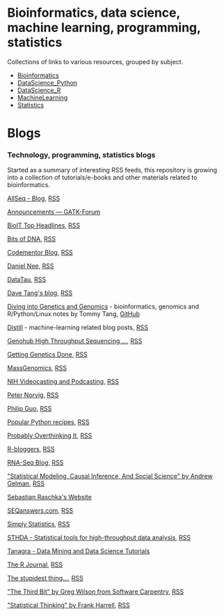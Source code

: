 # Bioinformatics, data science, machine learning, programming, statistics

Collections of links to various resources, grouped by subject.

- [Bioinformatics](Bioinformatics/README.md)
- [DataScience_Python](DataScience_Python/README.md)
- [DataScience_R](DataScience_R/README.md)
- [MachineLearning](MachineLearning/README.md)
- [Statistics](Statistics/README.md)


# Blogs

### Technology, programming, statistics blogs

Started as a summary of interesting RSS feeds, this repository is growing into a collection of tutorials/e-books and other materials related to bioinformatics.

[AllSeq - Blog](http://allseq.com/), [RSS](http://allseq.com/index.php?option=com_content&amp;id=38&amp;layout=blog&amp;view=category&amp;Itemid=741&amp;format=feed&amp;type=rss)

[Announcements — GATK-Forum](https://gatkforums.broadinstitute.org/gatk/categories/announcements/p2)

[BioIT Top Headlines](http://www.bio-itworld.com/), [RSS](http://www.bio-itworld.com/RSS/BioIT_WorldNews_RSS.aspx)

[Bits of DNA](https://liorpachter.wordpress.com), [RSS](http://liorpachter.wordpress.com/feed/)

[Codementor Blog](https://www.codementor.io/data-science/tutorial), [RSS](https://www.codementor.io/data-science/tutorial/feed)

[Daniel Nee](http://danielnee.com), [RSS](http://danielnee.com/?feed=rss2)

[DataTau](http://www.datatau.com/), [RSS](http://www.datatau.com/rss)

[Dave Tang's blog](https://davetang.org/muse), [RSS](https://davetang.org/muse/feed/)

[Diving into Genetics and Genomics](https://crazyhottommy.blogspot.com/) - bioinformatics, genomics and R/Python/Linux notes by Tommy Tang, [GitHub](https://github.com/crazyhottommy)

[Distill](https://distill.pub/) - machine-learning related blog posts, [RSS](https://distill.pub/rss.xml)

[Genohub High Throughput Sequencing ...](http://blog.genohub.com), [RSS](http://blog.genohub.com/feed/)

[Getting Genetics Done](http://www.gettinggeneticsdone.com/), [RSS](http://gettinggeneticsdone.blogspot.com/feeds/posts/default)

[MassGenomics](http://massgenomics.org), [RSS](http://feeds.feedburner.com/Massgenomics)

[NIH Videocasting and Podcasting](https://videocast.nih.gov/), [RSS](https://videocast.nih.gov/rss/podcasts.asp)

[Peter Norvig](http://www.norvig.com), [RSS](http://www.norvig.com/rss-feed.xml)

[Philip Guo](http://www.pgbovine.net/writings.htm), [RSS](http://www.pgbovine.net/pgbovine-rss-feed.xml)

[Popular Python recipes](http://code.activestate.com/recipes/langs/python/), [RSS](http://aspn.activestate.com/ASPN/Cookbook/Python/index_rss)

[Probably Overthinking It](http://allendowney.blogspot.com/), [RSS](http://allendowney.blogspot.com/feeds/posts/default)

[R-bloggers](http://www.r-bloggers.com), [RSS](http://www.r-bloggers.com/feed/)

[RNA-Seq Blog](http://www.rna-seqblog.com), [RSS](http://www.rna-seqblog.com/feed/)

["Statistical Modeling, Causal Inference, And Social Science" by Andrew Gelman](http://andrewgelman.com/), [RSS](http://andrewgelman.com/feed/)

[Sebastian Raschka's Website](https://sebastianraschka.com/blog/index.html)

[SEQanswers.com](http://SEQanswers.com), [RSS](http://feeds.feedburner.com/Seqanswers)

[Simply Statistics](http://simplystatistics.org), [RSS](http://simplystatistics.org/feed/)

[STHDA - Statistical tools for high-throughput data analysis](http://www.sthda.com/english/), [RSS](http://www.sthda.com/english/syndication/rss/wiki)

[Tanagra - Data Mining and Data Science Tutorials](https://data-mining-tutorials.blogspot.com/)

[The R Journal](http://journal.r-project.org), [RSS](http://journal.r-project.org/rss.atom)

[The stupidest thing...](https://kbroman.wordpress.com), [RSS](http://kbroman.wordpress.com/feed/)

["The Third Bit" by Greg Wilson from Software Carpentry](http://third-bit.com/), [RSS](http://third-bit.com/)

["Statistical Thinking" by Frank Harrell](http://www.fharrell.com/), [RSS](http://www.fharrell.com/feeds/posts/default?alt=rss)

